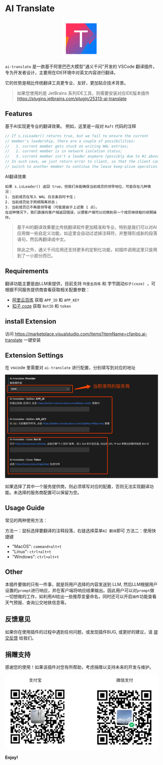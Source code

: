# AI Translate

<div style="text-align: center;">
    <img src="./img/logo.png" alt="AI Translate" />
</div>

`ai-translate` 是一款基于阿里巴巴大模型"通义千问"开发的 VSCode 翻译插件，专为开发者设计，主要用在IDE环境中对英文内容进行翻译。

它的优势是相比传统翻译工具更专业、友好，更加贴合技术背景。

> 如果您使用的是 JetBrains 系列IDE工具，则需要安装对应IDE版本插件 https://plugins.jetbrains.com/plugin/25313-ai-translate

## Features

基于AI实现更专业的翻译效果。
例如，这里是一段对 `Raft` 代码的注释
```go
// If s.isLeader() returns true, but we fail to ensure the current
// member's leadership, there are a couple of possibilities:
//   1. current member gets stuck on writing WAL entries;
//   2. current member is in network isolation status;
//   3. current member isn't a leader anymore (possibly due to #1 above).
// In such case, we just return error to client, so that the client can
// switch to another member to continue the lease keep-alive operation.
```
AI翻译效果
```
如果 s.isLeader() 返回 true，但我们未能确保当前成员的领导地位，可能存在几种情况：
1. 当前成员在写入 WAL 日志条目时卡住；
2. 当前成员处于网络隔离状态；
3. 当前成员已不再是领导者（可能是由于上述第 1 点）。
在这种情况下，我们直接向客户端返回错误，以便客户端可以切换到另一个成员继续租约续期操作。
```

> 基于AI的翻译效果要比传统翻译软件更加精准和专业，特别是我们可以对AI应用做一些自定义功能，如这里会自动过滤掉注释符，并整理形成新的段落语句，然后再翻译成中文。
>
> 除此之外，通义千问应用还支持更多的定制化功能，如插件调用这里只是用到了一小部分而已。

## Requirements

翻译功能主要是由LLM来提供，目前支持 `阿里去百炼` 和 字节跳动`扣子(coze) `，可根据不同服务提供商查看获取相关配置参数：

- [阿里云百炼](./docs/bailian.md) 获取 `APP_ID` 和 `APP_KEY`
- [扣子 coze](./docs/coze.md) 获取 `BotID` 和 `token`

## install Extension

访问 https://marketplace.visualstudio.com/items?itemName=cfanbo.ai-translate 一键安装

## Extension Settings

在 vscode 里需要对  `ai-translate` 进行配置，分别填写到对应的地址

![alt text](./img/image.jpg)

如果选择了其中一个服务提供商，则必须填写对应的配置，否则无法实现翻译功能。未选择的服务商配置可以保留为空。

## Usage Guide
常见的两种使用方法：

方法一：鼠标选择要翻译的注释段落，右链选择菜单`AI 翻译`即可
方法二：使用快捷键
- "MacOS": `command+alt+t`
- "Linux": `ctrl+alt+t`
- "Windows": `ctrl+alt+t`

## Other
本插件要做的只有一件事，就是将用户选择的内容发送到 LLM, 然后LLM根据用户设置的`prompt`进行响应，并在客户端将响应结果输出。因此用户可以对`prompt`做一切想做的工作，如利用AI给出一些推荐变量命名，同时还可以开启`插件`功能查看天气预报、查询公交地铁信息等。

## 反馈意见
如果你在使用插件的过程中遇到任何问题，或发现插件BUG, 或更好的建议，请 [提交反馈](https://github.com/cfanbo/vscode-ai-translate/pulls) 给我们。

## 捐赠支持
感谢您的使用！如果该插件对您有所帮助，考虑捐赠以支持未来的开发与维护。


![微信捐赠](./img/pay.png)


**Enjoy!**
